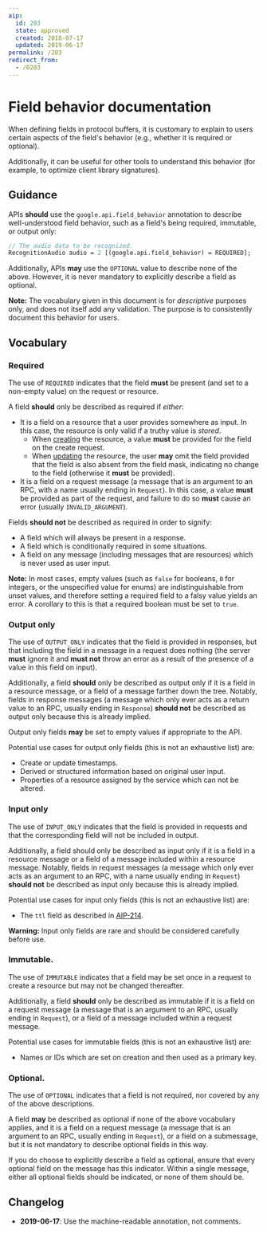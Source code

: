 ```yaml
---
aip:
  id: 203
  state: approved
  created: 2018-07-17
  updated: 2019-06-17
permalink: /203
redirect_from:
  - /0203
---
```


# Field behavior documentation

When defining fields in protocol buffers, it is customary to explain to users
certain aspects of the field's behavior (e.g., whether it is required or
optional).

Additionally, it can be useful for other tools to understand this behavior (for
example, to optimize client library signatures).

## Guidance

APIs **should** use the `google.api.field_behavior` annotation to describe
well-understood field behavior, such as a field's being required, immutable, or
output only:

```proto
// The audio data to be recognized.
RecognitionAudio audio = 2 [(google.api.field_behavior) = REQUIRED];
```

Additionally, APIs **may** use the `OPTIONAL` value to describe none of the
above. However, it is never mandatory to explicitly describe a field as
optional.

**Note:** The vocabulary given in this document is for _descriptive_ purposes
only, and does not itself add any validation. The purpose is to consistently
document this behavior for users.

## Vocabulary

### Required

The use of `REQUIRED` indicates that the field **must** be present (and set to
a non-empty value) on the request or resource.

A field **should** only be described as required if _either_:

- It is a field on a resource that a user provides somewhere as input. In this
  case, the resource is only valid if a truthy value is _stored_.
  - When [creating][aip-133] the resource, a value **must** be provided for the
    field on the create request.
  - When [updating][aip-134] the resource, the user **may** omit the field
    provided that the field is also absent from the field mask, indicating no
    change to the field (otherwise it **must** be provided).
- It is a field on a request message (a message that is an argument to an RPC,
  with a name usually ending in `Request`). In this case, a value **must** be
  provided as part of the request, and failure to do so **must** cause an error
  (usually `INVALID_ARGUMENT`).

Fields **should not** be described as required in order to signify:

- A field which will always be present in a response.
- A field which is conditionally required in some situations.
- A field on any message (including messages that are resources) which is never
  used as user input.

**Note:** In most cases, empty values (such as `false` for booleans, `0` for
integers, or the unspecified value for enums) are indistinguishable from unset
values, and therefore setting a required field to a falsy value yields an
error. A corollary to this is that a required boolean must be set to `true`.

### Output only

The use of `OUTPUT_ONLY` indicates that the field is provided in responses, but
that including the field in a message in a request does nothing (the server
**must** ignore it and **must not** throw an error as a result of the presence
of a value in this field on input).

Additionally, a field **should** only be described as output only if it is a
field in a resource message, or a field of a message farther down the tree.
Notably, fields in response messages (a message which only ever acts as a
return value to an RPC, usually ending in `Response`) **should not** be
described as output only because this is already implied.

Output only fields **may** be set to empty values if appropriate to the API.

Potential use cases for output only fields (this is not an exhaustive list)
are:

- Create or update timestamps.
- Derived or structured information based on original user input.
- Properties of a resource assigned by the service which can not be altered.

### Input only

The use of `INPUT_ONLY` indicates that the field is provided in requests and
that the corresponding field will not be included in output.

Additionally, a field should only be described as input only if it is a field
in a resource message or a field of a message included within a resource
message. Notably, fields in request messages (a message which only ever acts as
an argument to an RPC, with a name usually ending in `Request`) **should not**
be described as input only because this is already implied.

Potential use cases for input only fields (this is not an exhaustive list) are:

- The `ttl` field as described in [AIP-214][].

**Warning:** Input only fields are rare and should be considered carefully
before use.

### Immutable.

The use of `IMMUTABLE` indicates that a field may be set once in a request to
create a resource but may not be changed thereafter.

Additionally, a field **should** only be described as immutable if it is a
field on a request message (a message that is an argument to an RPC, usually
ending in `Request`), or a field of a message included within a request
message.

Potential use cases for immutable fields (this is not an exhaustive list) are:

- Names or IDs which are set on creation and then used as a primary key.

### Optional.

The use of `OPTIONAL` indicates that a field is not required, nor covered by
any of the above descriptions.

A field **may** be described as optional if none of the above vocabulary
applies, and it is a field on a request message (a message that is an argument
to an RPC, usually ending in `Request`), or a field on a submessage, but it is
not mandatory to describe optional fields in this way.

If you do choose to explicitly describe a field as optional, ensure that every
optional field on the message has this indicator. Within a single message,
either all optional fields should be indicated, or none of them should be.

[aip-133]: ./0133.md
[aip-134]: ./0134.md
[aip-214]: ./0214.md

## Changelog

- **2019-06-17**: Use the machine-readable annotation, not comments.
